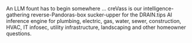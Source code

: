 An LLM fount has to begin somewhere ... creVass is our intelligence-gathering reverse-Pandoras-box sucker-upper for the DRAIN.tips AI inference engine for plumbing, electric, gas, water, sewer, construction, HVAC, IT infosec, utility infrastructure, landscaping and other homeowner questions.

